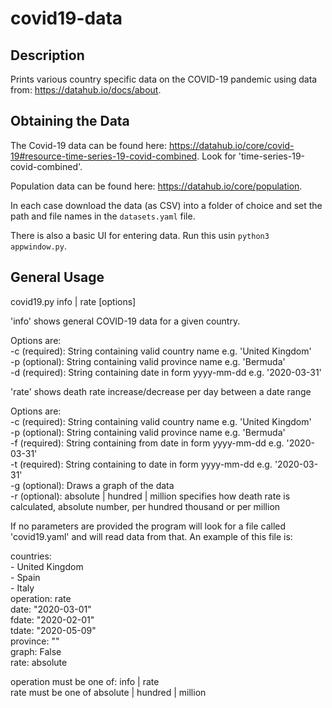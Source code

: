 # covid19-data
## Description
Prints various country specific data on the COVID-19 pandemic using data from: https://datahub.io/docs/about.

## Obtaining the Data
The Covid-19 data can be found here: https://datahub.io/core/covid-19#resource-time-series-19-covid-combined. Look for 'time-series-19-covid-combined'.

Population data can be found here: https://datahub.io/core/population.

In each case download the data (as CSV) into a folder of choice and set the path and file names in the `datasets.yaml` file. 
 
There is also a basic UI for entering data. Run this usin `python3 appwindow.py`.

## General Usage
covid19.py info | rate [options]<br>

'info' shows general COVID-19 data for a given country.<br> 

Options are:<br>
-c <country> (required):    String containing valid country name e.g. 'United Kingdom'<br>
-p <province> (optional):   String containing valid province name e.g. 'Bermuda'<br>
-d <date> (required):       String containing date in form yyyy-mm-dd e.g. '2020-03-31'<br>

'rate' shows death rate increase/decrease per day between a date range<br>

Options are:<br> 
-c <country> (required):    String containing valid country name e.g. 'United Kingdom'<br>
-p <province> (optional):   String containing valid province name e.g. 'Bermuda'<br>
-f <date> (required):       String containing from date in form yyyy-mm-dd e.g. '2020-03-31'<br>
-t <date> (required):       String containing to date in form yyyy-mm-dd e.g. '2020-03-31'<br>
-g (optional):              Draws a graph of the data<br>
-r (optional): absolute | hundred | million specifies how death rate is calculated, absolute number, per hundred thousand or per million<br>

If no parameters are provided the program will look for a file called 'covid19.yaml' and will read data from that.
An example of this file is:<br>

  countries:<br>
    - United Kingdom<br>
    - Spain<br>
    - Italy<br>
  operation: rate<br>
  date: "2020-03-01"<br>
  fdate: "2020-02-01"<br>
  tdate: "2020-05-09"<br>
  province: ""<br>
  graph: False<br>
  rate: absolute<br>

operation must be one of: info | rate<br>
rate must be one of absolute | hundred | million<br>